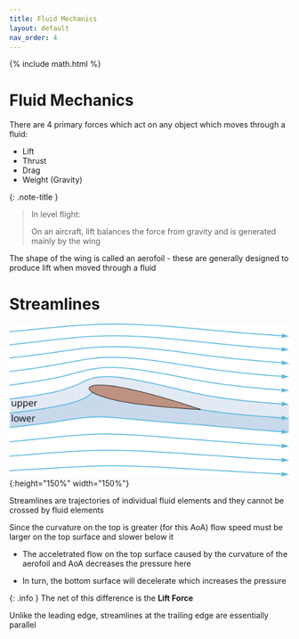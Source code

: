 ```yaml
---
title: Fluid Mechanics
layout: default
nav_order: 4
---
```


{% include math.html %}

<h1>Fluid Mechanics</h1>


There are 4 primary forces which act on any object which moves through a fluid:
- Lift
- Thrust
- Drag
- Weight (Gravity)

{: .note-title }
> In level flight:
>
> On an aircraft, lift balances the force from gravity and is generated mainly by the wing

The shape of the wing is called an aerofoil - these are generally designed to produce lift when moved through a fluid

# Streamlines

![Streamlines over an aerofoil](/assets/images/Streamlines_around_a_NACA_0012.svg){:height="150%" width="150%"}

Streamlines are trajectories of individual fluid elements and they cannot be crossed by fluid elements

Since the curvature on the top is greater (for this AoA) flow speed must be larger on the top surface and slower below it

- The acceletrated flow on the top surface caused by the curvature of the aerofoil and AoA decreases the pressure here

- In turn, the bottom surface will decelerate which increases the pressure

{: .info }
The net of this difference is the <b>Lift Force</b>

Unlike the leading edge, streamlines at the trailing edge are essentially parallel

